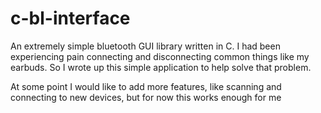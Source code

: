 # c-bl-interface
An extremely simple bluetooth GUI library written in C. I had been experiencing pain connecting and disconnecting common things like my earbuds.
So I wrote up this simple application to help solve that problem.

At some point I would like to add more features, like scanning and connecting to new devices, but for now this works enough for me
